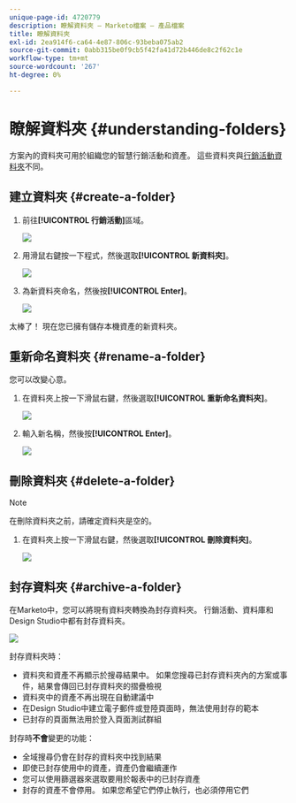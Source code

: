 ```yaml
---
unique-page-id: 4720779
description: 瞭解資料夾 — Marketo檔案 — 產品檔案
title: 瞭解資料夾
exl-id: 2ea914f6-ca64-4e87-806c-93beba075ab2
source-git-commit: 0abb315be0f9cb5f42fa41d72b446de8c2f62c1e
workflow-type: tm+mt
source-wordcount: '267'
ht-degree: 0%

---
```


# 瞭解資料夾 {#understanding-folders}

方案內的資料夾可用於組織您的智慧行銷活動和資產。 這些資料夾與[行銷活動資料夾](/help/marketo/product-docs/core-marketo-concepts/miscellaneous/create-new-campaign-folder.md)不同。

## 建立資料夾 {#create-a-folder}

1. 前往&#x200B;**[!UICONTROL 行銷活動]**&#x200B;區域。

   ![](assets/ma.png)

1. 用滑鼠右鍵按一下程式，然後選取&#x200B;**[!UICONTROL 新資料夾]**。

   ![](assets/image2015-4-20-18-3a45-3a14.png)

1. 為新資料夾命名，然後按&#x200B;**[!UICONTROL Enter]**。

   ![](assets/image2015-4-20-18-3a46-3a57.png)

太棒了！ 現在您已擁有儲存本機資產的新資料夾。

## 重新命名資料夾 {#rename-a-folder}

您可以改變心意。

1. 在資料夾上按一下滑鼠右鍵，然後選取&#x200B;**[!UICONTROL 重新命名資料夾]**。

   ![](assets/image2015-4-20-18-3a49-3a10.png)

1. 輸入新名稱，然後按&#x200B;**[!UICONTROL Enter]**。

   ![](assets/image2015-4-20-18-3a52-3a30.png)

## 刪除資料夾 {#delete-a-folder}

>[!NOTE]
>
>在刪除資料夾之前，請確定資料夾是空的。

1. 在資料夾上按一下滑鼠右鍵，然後選取&#x200B;**[!UICONTROL 刪除資料夾]**。

   ![](assets/image2015-4-20-18-3a55-3a51.png)

## 封存資料夾 {#archive-a-folder}

在Marketo中，您可以將現有資料夾轉換為封存資料夾。 行銷活動、資料庫和Design Studio中都有封存資料夾。

![](assets/image2015-4-20-19-3a3-3a46.png)

封存資料夾時：

* 資料夾和資產不再顯示於搜尋結果中。 如果您搜尋已封存資料夾內的方案或事件，結果會傳回已封存資料夾的摺疊檢視
* 資料夾中的資產不再出現在自動建議中
* 在Design Studio中建立電子郵件或登陸頁面時，無法使用封存的範本
* 已封存的頁面無法用於登入頁面測試群組

封存時&#x200B;**不會**&#x200B;變更的功能：

* 全域搜尋仍會在封存的資料夾中找到結果
* 即使已封存使用中的資產，資產仍會繼續運作
* 您可以使用篩選器來選取要用於報表中的已封存資產
* 封存的資產不會停用。 如果您希望它們停止執行，也必須停用它們
